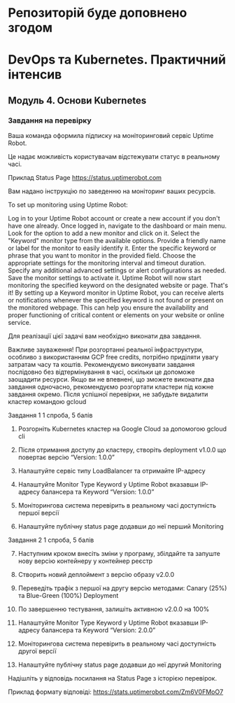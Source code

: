 # Репозиторій буде доповнено згодом

# DevOps та Kubernetes. Практичний інтенсив
## Модуль 4. Основи Kubernetes
### Завдання на перевірку

Ваша команда оформила підписку на моніторинговий сервіс Uptime Robot.

Це надає можливість користувачам відстежувати статус в реальному часі.

Приклад Status Page https://status.uptimerobot.com

Вам надано інструкцію по заведенню на моніторинг ваших ресурсів.

To set up monitoring using Uptime Robot:

Log in to your Uptime Robot account or create a new account if you don't have one already.
Once logged in, navigate to the dashboard or main menu.
Look for the option to add a new monitor and click on it.
Select the "Keyword" monitor type from the available options.
Provide a friendly name or label for the monitor to easily identify it.
Enter the specific keyword or phrase that you want to monitor in the provided field.
Choose the appropriate settings for the monitoring interval and timeout duration.
Specify any additional advanced settings or alert configurations as needed.
Save the monitor settings to activate it.
Uptime Robot will now start monitoring the specified keyword on the designated website or page.
That's it! By setting up a Keyword monitor in Uptime Robot, you can receive alerts or notifications whenever the specified keyword is not found or present on the monitored webpage. This can help you ensure the availability and proper functioning of critical content or elements on your website or online service.

Для реалізації цієї задачі вам необхідно  виконати два завдання.

Важливе зауваження! При розгортанні реальної інфраструктури, особливо з використанням GCP free credits, потрібно приділяти увагу затратам часу та коштів. Рекомендуємо виконувати завдання послідовно без відтермінування в часі, оскільки це допоможе заощадити ресурси. Якщо ви не впевнені, що зможете виконати два завдання одночасно, рекомендуємо розгортати кластери під кожне завдання окремо. Після успішної перевірки, не забудьте видалити кластер командою gcloud

Завдання 1 
1 спроба, 5 балів

1. Розгорніть Kubernetes кластер на Google Cloud за допомогою gcloud cli

2. Після отримання доступу до кластеру, створіть deployment v1.0.0 що повертає версію “Version: 1.0.0”

3. Налаштуйте сервіс типу LoadBalancer та отримайте IP-адресу

4. Налаштуйте Monitor Type Keyword у Uptime Robot вказавши IP-адресу балансера та Keyword “Version: 1.0.0”

5. Моніторингова система перевірить в реальному часі доступність першої версії

6. Налаштуйте публічну status page додавши до неї перший Monitoring

Завдання 2
1 спроба, 5 балів

7. Наступним кроком внесіть зміни у програму, збілдайте та запуште нову версію контейнеру у контейнер реєстр

8. Створить новий деплоймент з версію образу v2.0.0

9. Переведіть трафік з першої на другу версію методами: Canary (25%) та Blue-Green (100%) Deployment

10. По завершенню тестування, залишіть активною v2.0.0 на 100%

11. Налаштуйте Monitor Type Keyword у Uptime Robot вказавши IP-адресу балансера та Keyword “Version: 2.0.0”

12. Моніторингова система перевірить в реальному часі доступність другої версії

13. Налаштуйте публічну status page додавши до неї другий Monitoring

Надішліть у відповідь посилання на Status Page з історією перевірок.

Приклад формату відповіді: https://stats.uptimerobot.com/Zm6V0FMoO7
